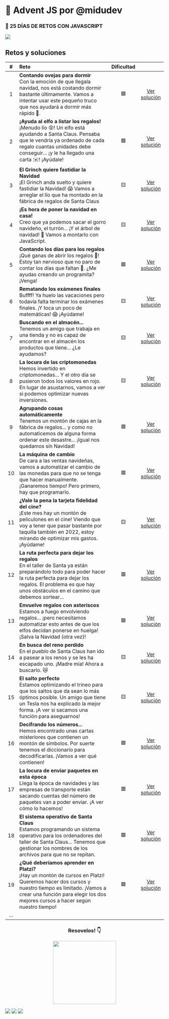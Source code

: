 # 🎄 Advent JS por @midudev

<div align="left">
    <h3>🎁 25 DÍAS DE RETOS CON JAVASCRIPT</h3>
    <img src="https://i.imgur.com/Xurml9U.png">
</div>

## Retos y soluciones

|  #  | Reto                                                                                                                                                                                                                               | Dificultad |                                       |
| :-: | :--------------------------------------------------------------------------------------------------------------------------------------------------------------------------------------------------------------------------------- | :--------: | :-----------------------------------: |
|  1  | <b>Contando ovejas para dormir </b><br>Con la emoción de que llegala navidad, nos está costando dormir bastante últimamente. Vamos a intentar usar este pequeño truco que nos ayudará a dormir más rápido 🐑.                      |     🟩     | [Ver solución](./solutions/reto1.md)  |
|  2  | <b>¡Ayuda al elfo a listar los regalos!</b><br>¡Menudo lío 😵! Un elfo está ayudando a Santa Claus. Pensaba que le vendría ya ordenado de cada regalo cuantas unidades debe conseguir... ¡y le ha llegado una carta ✉️! ¡Ayúdale!  |     🟩     | [Ver solución](./solutions/reto2.md)  |
|  3  | <b>El Grinch quiere fastidiar la Navidad</b><br>¡El Grinch anda suelto y quiere fastidiar la Navidad! 😱 Vamos a arreglar el lío que ha montado en la fábrica de regalos de Santa Claus                                            |     🟨     | [Ver solución](./solutions/reto3.md)  |
|  4  | <b>¡Es hora de poner la navidad en casa!</b><br>Creo que ya podemos sacar el gorro navideño, el turrón... ¡Y el árbol de navidad! 🎄 Vamos a montarlo con JavaScript.                                                              |     🟨     | [Ver solución](./solutions/reto4.md)  |
|  5  | <b>Contando los días para los regalos</b><br>¡Qué ganas de abrir los regalos 🎁! Estoy tan nervioso que no paro de contar los días que faltan 🤣. ¿Me ayudas creando un programita? ¡Venga!                                        |     🟩     | [Ver solución](./solutions/reto5.md)  |
|  6  | <b>Rematando los exámenes finales</b><br>Buffff! Ya huelo las vacaciones pero todavía falta terminar los exámenes finales. ¡Y toca un poco de matemáticas! 😱 ¡Ayúdame!                                                            |     🟨     | [Ver solución](./solutions/reto6.md)  |
|  7  | <b>Buscando en el almacén...</b><br>Tenemos un amigo que trabaja en una tienda y no es capaz de encontrar en el almacén los productos que tiene... ¿Le ayudamos?                                                                   |     🟨     | [Ver solución](./solutions/reto7.md)  |
|  8  | <b>La locura de las criptomonedas</b><br>Hemos invertido en criptomonedas... Y el otro día se pusieron todos los valores en rojo. En lugar de asustarnos, vamos a ver si podemos optimizar nuevas inversiones.                     |     🟨     | [Ver solución](./solutions/reto8.md)  |
|  9  | <b>Agrupando cosas automáticamente</b><br>Tenemos un montón de cajas en la fábrica de regalos... y como no automaticemos de alguna forma ordenar este desastre... ¡Igual nos quedamos sin Navidad!                                 |     🟥     | [Ver solución](./solutions/reto9.md)  |
| 10  | <b>La máquina de cambio</b><br>De cara a las ventas navideñas, vamos a automatizar el cambio de las monedas para que no se tenga que hacer manualmente. ¡Ganaremos tiempo! Pero primero, hay que programarlo.                      |     🟥     | [Ver solución](./solutions/reto10.md) |
| 11  | <b>¿Vale la pena la tarjeta fidelidad del cine?</b><br>¡Este mes hay un montón de peliculones en el cine! Viendo que voy a tener que pasar bastante por taquilla también en 2022, estoy mirando de optimizar mis gastos. ¡Ayúdame! |     🟨     | [Ver solución](./solutions/reto11.md) |
| 12  | <b>La ruta perfecta para dejar los regalos</b><br>En el taller de Santa ya están preparándolo todo para poder hacer la ruta perfecta para dejar los regalos. El problema es que hay unos obstáculos en el camino que debemos sortear... |     🟥     | [Ver solución](./solutions/reto12.md) |
| 13  | <b>Envuelve regalos con asteriscos</b><br>Estamos a fuego envolviendo regalos... ¡pero necesitamos automatizar esto antes de que los elfos decidan ponerse en huelga! ¡Salva la Navidad (otra vez)! |     🟩     | [Ver solución](./solutions/reto13.md) |
| 14  | <b>En busca del reno perdido</b><br>En el pueblo de Santa Claus han ido a pasear a los renos y se les ha escapado uno. ¡Madre mía! Ahora a buscarlo. 😿 |     🟨     | [Ver solución](./solutions/reto14.md) |
| 15  | <b>El salto perfecto</b><br>Estamos optimizando el trineo para que los saltos que da sean lo más óptimos posible. Un amigo que tiene un Tesla nos ha explicado la mejor forma. ¡A ver si sacamos una función para aseguarnos! |     🟨     | [Ver solución](./solutions/reto15.md) |
| 16  | <b>Decifrando los números...</b><br>Hemos encontrado unas cartas misteriores que contienen un montón de símbolos. Por suerte tenemos el diccionario para decodificarlas. ¡Vamos a ver qué contienen! |     🟩     | [Ver solución](./solutions/reto16.md) |
| 17  | <b>La locura de enviar paquetes en esta época</b><br>Llega la época de navidades y las empresas de transporte están sacando cuentas del número de paquetes van a poder enviar. ¡A ver cómo lo hacemos! |     🟥     | [Ver solución](./solutions/reto17.md) |
| 18  | <b>El sistema operativo de Santa Claus</b><br>Estamos programando un sistema operativo para los ordenadores del taller de Santa Claus... Tenemos que gestionar los nombres de los archivos para que no se repitan. |     🟩     | [Ver solución](./solutions/reto18.md) |
| 19  | <b>¿Qué deberíamos aprender en Platzi?</b><br>¡Hay un montón de cursos en Platzi! Queremos hacer dos cursos y nuestro tiempo es limitado. ¡Vamos a crear una función para elegir los dos mejores cursos a hacer según nuestro tiempo! |     🟩     | [Ver solución](./solutions/reto19.md) |
| ... |                                                                                                                                                                                                                                    |            |                                       |

<div align="center">
    <h3>Resovelos! 👇 </h3>
    <a target="_blank" href="https://adventjs.dev">
      <img src="https://i.imgur.com/T88xjI1.png" width="200">
    </a>
</div>

[![](https://img.shields.io/badge/-%40midudev-1DA1F2?style=flat-square&logo=twitter&logoColor=white)](https://twitter.com/midudev)
[![](https://img.shields.io/badge/-%40midudev-9146FF?style=flat-square&logo=twitch&logoColor=white)](https://www.twitch.tv/midudev)
[![](https://img.shields.io/badge/-%40midudev-ff0000?style=flat-square&logo=youtube&logoColor=white)](https://www.youtube.com/midudev)
